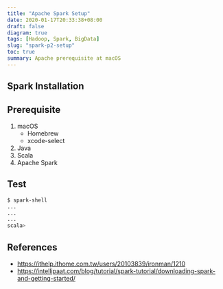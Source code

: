 ```yaml
---
title: "Apache Spark Setup"
date: 2020-01-17T20:33:38+08:00
draft: false
diagram: true
tags: [Hadoop, Spark, BigData]
slug: "spark-p2-setup"
toc: true
summary: Apache prerequisite at macOS
---
```


## Spark Installation

## Prerequisite

1. macOS
   - Homebrew
   - xcode-select
2. Java
3. Scala
4. Apache Spark

## Test

```bash
$ spark-shell
...
...
...
scala>
```

## References

- <https://ithelp.ithome.com.tw/users/20103839/ironman/1210>
- <https://intellipaat.com/blog/tutorial/spark-tutorial/downloading-spark-and-getting-started/>
